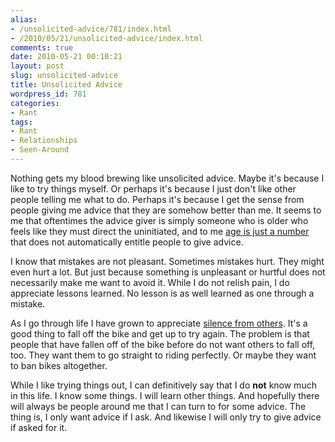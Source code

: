 ```yaml
---
alias:
- /unsolicited-advice/781/index.html
- /2010/05/21/unsolicited-advice/index.html
comments: true
date: 2010-05-21 00:10:21
layout: post
slug: unsolicited-advice
title: Unsolicited Advice
wordpress_id: 781
categories:
- Rant
tags:
- Rant
- Relationships
- Seen-Around
---
```


Nothing gets my blood brewing like unsolicited advice.  Maybe it's because I like to try things myself.  Or perhaps it's because I just don't like other people telling me what to do.  Perhaps it's because I get the sense from people giving me advice that they are somehow better than me.  It seems to me that oftentimes the advice giver is simply someone who is older who feels like they must direct the uninitiated, and to me [age is just a number](http://www.goingthewongway.com/244/age-its-just-a-number/) that does not automatically entitle people to give advice.

I know that mistakes are not pleasant.  Sometimes mistakes hurt.  They might even hurt a lot.  But just because something is unpleasant or hurtful does not necessarily make me want to avoid it.  While I do not relish pain, I do appreciate lessons learned.  No lesson is as well learned as one through a mistake.

As I go through life I have grown to appreciate [silence from others](http://www.goingthewongway.com/428/pay-me-in-silence/).  It's a good thing to fall off the bike and get up to try again.  The problem is that people that have fallen off of the bike before do not want others to fall off, too.  They want them to go straight to riding perfectly.  Or maybe they want to ban bikes altogether.

While I like trying things out, I can definitively say that I do **not** know much in this life.  I know some things.  I will learn other things.  And hopefully there will always be people around me that I can turn to for some advice.  The thing is, I only want advice if I ask.  And likewise I will only try to give advice if asked for it.
